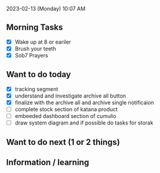 
2023-02-13 (Monday)
10:07 AM

## Morning Tasks
- [x] Wake up at 8 or eariler
- [x] Brush your teeth
- [x] Sob7 Prayers

## Want to do today
- [x] tracking segment
- [x] understand and investigate archive all button
- [x] finalize with the archive all and archive single notificaion
- [ ] complete stock section of katana product
- [ ] embeeded dashboard section of cumulio
- [ ] draw system diagram and if possible do tasks for storak

## Want to do next (1 or 2 things)

## Information / learning
